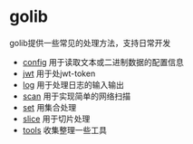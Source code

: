 # golib

golib提供一些常见的处理方法，支持日常开发

* [config](config/README.md) 用于读取文本或二进制数据的配置信息
* [jwt](jwt/README.md) 用于处jwt-token
* [log](log/README.md) 用于处理日志的输入输出
* [scan](scan/README.md) 用于实现简单的网络扫描
* [set](set/README.md) 用集合处理
* [slice](slice/README.md) 用于切片处理
* [tools](tools/README.md) 收集整理一些工具